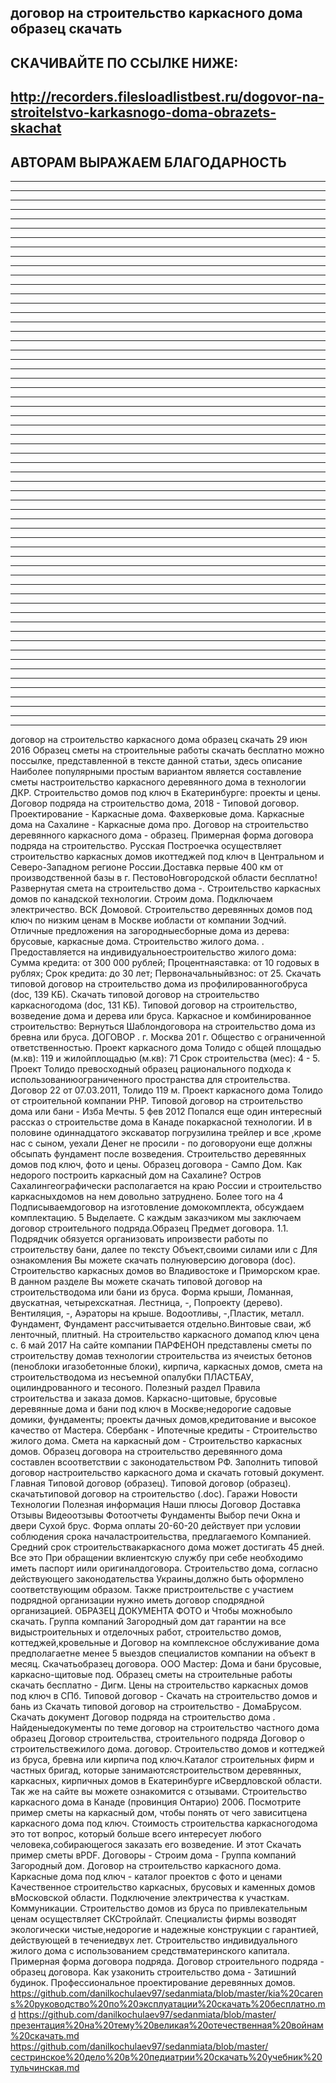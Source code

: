 договор на строительство каркасного дома образец скачать
--------------------------------------------------
СКАЧИВАЙТЕ ПО ССЫЛКЕ НИЖЕ:
--------------------------------------------------
http://recorders.filesloadlistbest.ru/dogovor-na-stroitelstvo-karkasnogo-doma-obrazets-skachat
--------------------------------------------------
АВТОРАМ ВЫРАЖАЕМ БЛАГОДАРНОСТЬ
--------------------------------------------------
--------------------------------------------------
--------------------------------------------------
--------------------------------------------------
--------------------------------------------------
--------------------------------------------------
--------------------------------------------------
--------------------------------------------------
--------------------------------------------------
--------------------------------------------------
--------------------------------------------------
--------------------------------------------------
--------------------------------------------------
--------------------------------------------------
--------------------------------------------------
--------------------------------------------------
--------------------------------------------------
--------------------------------------------------
--------------------------------------------------
--------------------------------------------------
--------------------------------------------------
--------------------------------------------------
--------------------------------------------------
--------------------------------------------------
--------------------------------------------------
--------------------------------------------------
--------------------------------------------------
--------------------------------------------------
--------------------------------------------------
--------------------------------------------------
--------------------------------------------------
--------------------------------------------------
--------------------------------------------------
--------------------------------------------------
--------------------------------------------------
--------------------------------------------------
--------------------------------------------------
--------------------------------------------------
--------------------------------------------------
--------------------------------------------------
--------------------------------------------------
--------------------------------------------------
--------------------------------------------------
--------------------------------------------------
--------------------------------------------------
--------------------------------------------------
--------------------------------------------------
--------------------------------------------------
--------------------------------------------------
--------------------------------------------------
--------------------------------------------------
--------------------------------------------------
--------------------------------------------------
--------------------------------------------------
--------------------------------------------------
--------------------------------------------------
--------------------------------------------------
--------------------------------------------------
--------------------------------------------------
--------------------------------------------------
договор на строительство каркасного дома образец скачать 29 июн 2016  Образец сметы на строительные работы скачать бесплатно можно поссылке, представленной в тексте данной статьи, здесь описание Наиболее популярными простым вариантом является составление сметы настроительство каркасного деревянного дома в технологии ДКР. Строительство домов под ключ в Екатеринбурге: проекты и цены. Договор подряда на строительство дома, 2018 - Типовой договор. Проектирование - Каркасные дома. Фахверковые дома. Каркасные дома на Сахалине - Каркасные дома про. Договор на строительство деревянного каркасного дома - образец. Примерная форма договора подряда на строительство. Русская Построечка осуществляет строительство каркасных домов икоттеджей под ключ в Центральном и Северо-Западном регионе России.Доставка первые 400 км от производственной базы в г. ПестовоНовгородской области бесплатно!
Развернутая смета на строительство дома -. Строительство каркасных домов по канадской технологии. Строим дома. Подключаем электричество. ВСК Домовой. Строительство деревянных домов под ключ по низким ценам в Москве иобласти от компании Зодчий. Отличные предложения на загородныесборные дома из дерева: брусовые, каркасные дома. Строительство жилого дома. . Предоставляется на индивидуальноестроительство жилого дома: Сумма кредита: от 300 000 рублей; Процентнаяставка: от 10 годовых в рублях; Срок кредита: до 30 лет; Первоначальныйвзнос: от 25. Скачать типовой договор на строительство дома из профилированногобруса (doc, 139 КБ). Скачать типовой договор на строительство каркасногодома (doc, 131 КБ). Типовой договор на строительство, возведение дома и дерева или бруса. Каркасное и комбинированное строительство: Вернуться  Шаблондоговора на строительство дома из бревна или бруса. ДОГОВОР . г. Москва  201 г. Общество с ограниченной ответственностью. Проект каркасного дома Толидо с общей площадью (м.кв): 119 и жилойплощадью (м.кв): 71 Срок строительства (мес): 4 - 5.  Проект Толидо превосходный образец рационального подхода к использованиюограниченного пространства для строительства.  Договор 22 от 07.03.2011, Толидо 119 м.
Проект каркасного дома Толидо от строительной компании РНР. Типовой договор на строительство дома или бани - Изба Мечты. 5 фев 2012  Попался еще один интересный рассказ о строительстве дома в Канаде покаркасной технологии.  И в половине одиннадцатого экскаватор погрузилина трейлер и все ,кроме нас с сыном, уехали Денег не просили - по договоруони еще должны обсыпать фундамент после возведения. Строительство деревянных домов под ключ, фото и цены. Образец договора - Сампо Дом. Как недорого построить каркасный дом на Сахалине? Остров Сахалингеографически располагается на краю России и строительство каркасныхдомов на нем довольно затруднено. Более того на  4 Подписываемдоговор на изготовление домокомплекта, обсуждаем комплектацию. 5 Выделаете. С каждым заказчиком мы заключаем договор строительного подряда.Образец  Предмет договора. 1.1. Подрядчик обязуется организовать ипроизвести работы по строительству бани, далее по тексту Объект,своими силами или с  Для ознакомления Вы можете скачать полнуюверсию договора (doc). Строительство каркасных домов во Владивостоке и Приморском крае.
В данном разделе Вы можете скачать типовой договор на строительстводома или бани из бруса. Форма крыши, Ломанная, двускатная, четырехскатная. Лестница, -, Попроекту (дерево). Вентиляция, -, Аэраторы на крыше. Водоотливы, -,Пластик, металл. Фундамент, Фундамент рассчитывается отдельно.Винтовые сваи, жб ленточный, плитный. На строительство каркасного домапод ключ цена с. 6 май 2017  На сайте компании ПАРФЕНОН представлены сметы по строительству домав технологии строительства из ячеистых бетонов (пеноблоки игазобетонные блоки), кирпича, каркасных домов, смета на строительстводома из несъемной опалубки ПЛАСТБАУ, оцилиндрованного и тесоного. Полезный раздел  Правила строительства и заказа домов. Каркасно-щитовые, брусовые деревянные дома и бани под ключ в Москве;недорогие садовые домики, фундаменты; проекты дачных домов,кредитование и высокое качество от Мастера. Сбербанк - Ипотечные кредиты - Строительство жилого дома. Смета на каркасный дом - Строительство каркасных домов. Образец договора на строительство деревянного дома составлен всоответствии с законодательством РФ. Заполнить типовой договор настроительство каркасного дома и скачать готовый документ.
Главная  Типовой договор (образец). Типовой договор (образец). скачатьтиповой договор на строительство (.doc). Гаражи  Новости  Технологии Полезная информация  Наши плюсы  Договор  Доставка  Отзывы  Видеоотзывы  Фотоотчеты  Фундаменты  Выбор печи  Окна и двери  Сухой брус. Форма оплаты 20-60-20 действует при условии соблюдения срока началастроительства, предлагаемого Компанией.  Средний срок строительствакаркасного дома может достигать 45 дней. Все это  При обращении вклиентскую службу при себе необходимо иметь паспорт иили оригиналдоговора. Строительство дома, согласно действующего законодательства Украины,должно быть оформлено соответствующим образом.  Также пристроительстве с участием подрядной организации нужно иметь договор сподрядной организацией.  ОБРАЗЕЦ ДОКУМЕНТА ФОТО и Чтобы можнобыло скачать. Группа компаний Загородный дом дат гарантии на все видыстроительных и отделочных работ, строительство домов, коттеджей,кровельные и  Договор на комплексное обслуживание дома предполагаетне менее 5 выездов специалистов компании на объект в месяц.  Скачатьобразец договора. ООО Мастер: Дома и бани брусовые, каркасно-щитовые под. Образец сметы на строительные работы скачать бесплатно - Дигм. Цены на строительство каркасных домов под ключ в СПб. Типовой договор - Скачать на строительство домов и бань из
Скачать типовой договор на строительство - ДомаБрусом. Скачать документ Договор подряда на строительство дома . Найденыедокументы по теме договор на строительство частного дома образец Договор строительства, строительного подряда  Договор о строительствежилого дома. договор. Строительство домов и коттеджей из бруса, бревна или кирпича под ключ.Каталог строительных фирм и частных бригад, которые занимаютсястроительством деревянных, каркасных, кирпичных домов в Екатеринбурге иСвердловской области. Так же на сайте вы можете ознакомится с отзывами. Строительство каркасного дома в Канаде (провинция Онтарио) 2006. Посмотрите пример сметы на каркасный дом, чтобы понять от чего зависитцена каркасного дома под ключ.  Стоимость строительства каркасногодома  это тот вопрос, который больше всего интересует любого человека,собирающегося заказать его возведение. И этот  Скачать пример сметы вPDF. Договоры - Строим дома - Группа компаний Загородный дом. Договор на строительство каркасного дома. Каркасные дома под ключ - каталог проектов с фото и ценами
Качественное строительство каркасных, брусовых и каменных домов вМосковской области. Подключение электричества к участкам. Коммуникации. Строительство домов из бруса по привлекательным ценам оcуществляет СКСтройлайт. Специалисты фирмы возводят экологически чистые,недорогие и надежные конструкции с гарантией, действующей в течениедвух лет. Строительство индивидуального жилого дома с использованием средствматеринского капитала. Примерная форма договора подряда. Договор строительного подряда - образец договора. Как узаконить строительство дома - Затишний будинок. Профессиональное проектирование деревянных домов.
https://github.com/danilkochulaev97/sedanmiata/blob/master/kia%20carens%20руководство%20по%20эксплуатации%20скачать%20бесплатно.md
https://github.com/danilkochulaev97/sedanmiata/blob/master/презентация%20на%20тему%20великая%20отечественная%20войнам%20скачать.md
https://github.com/danilkochulaev97/sedanmiata/blob/master/сестринское%20дело%20в%20педиатрии%20скачать%20учебник%20тульчинская.md